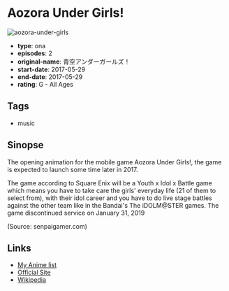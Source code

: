 # Aozora Under Girls!

![aozora-under-girls](https://cdn.myanimelist.net/images/anime/8/85986.jpg)

-   **type**: ona
-   **episodes**: 2
-   **original-name**: 青空アンダーガールズ！
-   **start-date**: 2017-05-29
-   **end-date**: 2017-05-29
-   **rating**: G - All Ages

## Tags

-   music

## Sinopse

The opening animation for the mobile game Aozora Under Girls!, the game is expected to launch some time later in 2017.

The game according to Square Enix will be a Youth x Idol x Battle game which means you have to take care the girls' everyday life (21 of them to select from), with their idol career and you have to do live stage battles against the other team like in the Bandai's The iDOLM@STER games. The game discontinued service on January 31, 2019

(Source: senpaigamer.com)

## Links

-   [My Anime list](https://myanimelist.net/anime/35651/Aozora_Under_Girls)
-   [Official Site](http://www.jp.square-enix.com/aozora/)
-   [Wikipedia](https://ja.wikipedia.org/wiki/%E9%9D%92%E7%A9%BA%E3%82%A2%E3%83%B3%E3%83%80%E3%83%BC%E3%82%AC%E3%83%BC%E3%83%AB%E3%82%BA!)
